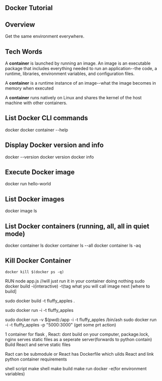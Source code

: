 ## Docker Tutorial

## Overview
Get the same environment everywhere.

## Tech Words
A **container** is launched by running an image. An image is an executable package that includes everything needed to run an application--the code, a runtime, libraries, environment variables, and configuration files.

A **container** is a runtime instance of an image--what the image becomes in memory when executed

A **container** runs natively on Linux and shares the kernel of the host machine with other containers.

## List Docker CLI commands
docker
docker container --help

## Display Docker version and info
docker --version
docker version
docker info

## Execute Docker image
docker run hello-world

## List Docker images
docker image ls

## List Docker containers (running, all, all in quiet mode)
docker container ls
docker container ls --all
docker container ls -aq

## Kill Docker Container
`docker kill $(docker ps -q)`


RUN node app.js
//will just run it in your container doing nothing
sudo docker build -i(interactive) -t(tag what you will call image next [where to build]

sudo docker build -t fluffy_apples .

sudo docker run -i -t fluffy_apples

sudo docker run -v $(pwd):/app -i -t fluffy_apples /bin/ash
sudo docker run -i -t fluffy_apples -p "5000:3000"
(get some prt action)

1 container for flask ,
React: dont build on your computer, package.lock,
nginx serves static files as a seperate server(forwards to python contain)
Build React and serve static files

Ract can be submodule or React has Dockerfile which uilds React and link python container
requirements

shell script
make shell
make build
make run
docker -e(for environment variables)
